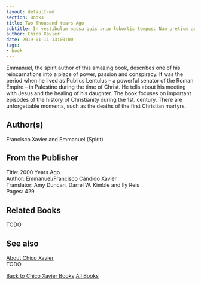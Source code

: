 ```yaml
---
layout: default-md
section: Books
title: Two Thousand Years Ago
subtitle: In vestibulum massa quis arcu lobortis tempus. Nam pretium arcu in odio vulputate luctus.
author: Chico Xavier
date: 2019-01-11 13:00:00
tags: 
- book
---
```


Emmanuel, the spirit author of this amazing book, describes one of his reincarnations into a place of power, passion and conspiracy. It was the period when he lived as Publius Lentulus – a powerful senator of the Roman Empire – in Palestine during the time of Christ. He tells about his meeting with Jesus and the healing of his daughter. The book focuses on important episodes of the history of Christianity during the 1st. century. There are unforgettable moments, such as the deaths of the first Christian martyrs.

## Author(s)
Francisco Xavier and Emmanuel (Spirit)

## From the Publisher
Title: 2000 Years Ago  
Author: Emmanuel/Francisco Cândido Xavier  
Translator: Amy Duncan, Darrel W. Kimble and Ily Reis  
Pages: 429  

## Related Books
TODO

## See also
[About Chico Xavier](/profile/chico-xavier)  
TODO


<a href="/books/chico-xavier" class="button">Back to Chico Xavier Books</a>
<a href="/books" class="button">All Books</a>

